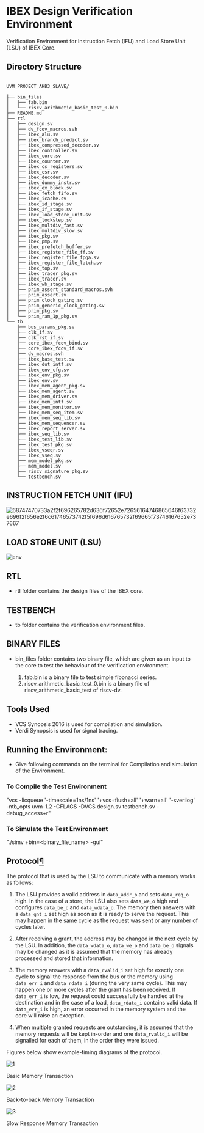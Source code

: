 # IBEX Design Verification Environment

Verification Environment for Instruction Fetch (IFU) and Load Store Unit (LSU) of IBEX Core.

## Directory Structure

```tree

UVM_PROJECT_AHB3_SLAVE/

├── bin_files
│   ├── fab.bin
│   └── riscv_arithmetic_basic_test_0.bin
├── README.md
├── rtl
│   ├── design.sv
│   ├── dv_fcov_macros.svh
│   ├── ibex_alu.sv
│   ├── ibex_branch_predict.sv
│   ├── ibex_compressed_decoder.sv
│   ├── ibex_controller.sv
│   ├── ibex_core.sv
│   ├── ibex_counter.sv
│   ├── ibex_cs_registers.sv
│   ├── ibex_csr.sv
│   ├── ibex_decoder.sv
│   ├── ibex_dummy_instr.sv
│   ├── ibex_ex_block.sv
│   ├── ibex_fetch_fifo.sv
│   ├── ibex_icache.sv
│   ├── ibex_id_stage.sv
│   ├── ibex_if_stage.sv
│   ├── ibex_load_store_unit.sv
│   ├── ibex_lockstep.sv
│   ├── ibex_multdiv_fast.sv
│   ├── ibex_multdiv_slow.sv
│   ├── ibex_pkg.sv
│   ├── ibex_pmp.sv
│   ├── ibex_prefetch_buffer.sv
│   ├── ibex_register_file_ff.sv
│   ├── ibex_register_file_fpga.sv
│   ├── ibex_register_file_latch.sv
│   ├── ibex_top.sv
│   ├── ibex_tracer_pkg.sv
│   ├── ibex_tracer.sv
│   ├── ibex_wb_stage.sv
│   ├── prim_assert_standard_macros.svh
│   ├── prim_assert.sv
│   ├── prim_clock_gating.sv
│   ├── prim_generic_clock_gating.sv
│   ├── prim_pkg.sv
│   └── prim_ram_1p_pkg.sv
└── tb
    ├── bus_params_pkg.sv
    ├── clk_if.sv
    ├── clk_rst_if.sv
    ├── core_ibex_fcov_bind.sv
    ├── core_ibex_fcov_if.sv
    ├── dv_macros.svh
    ├── ibex_base_test.sv
    ├── ibex_dut_intf.sv
    ├── ibex_env_cfg.sv
    ├── ibex_env_pkg.sv
    ├── ibex_env.sv
    ├── ibex_mem_agent_pkg.sv
    ├── ibex_mem_agent.sv
    ├── ibex_mem_driver.sv
    ├── ibex_mem_intf.sv
    ├── ibex_mem_monitor.sv
    ├── ibex_mem_seq_item.sv
    ├── ibex_mem_seq_lib.sv
    ├── ibex_mem_sequencer.sv
    ├── ibex_report_server.sv
    ├── ibex_seq_lib.sv
    ├── ibex_test_lib.sv
    ├── ibex_test_pkg.sv
    ├── ibex_vseqr.sv
    ├── ibex_vseq.sv
    ├── mem_model_pkg.sv
    ├── mem_model.sv
    ├── riscv_signature_pkg.sv
    └── testbench.sv

```

## INSTRUCTION FETCH UNIT (IFU)

![68747470733a2f2f696265782d636f72652e72656164746865646f63732e696f2f656e2f6c61746573742f5f696d616765732f69665f73746167652e737667](https://user-images.githubusercontent.com/75377950/172785076-dee21004-5b49-4369-9017-892874ef66e2.svg)

## LOAD STORE UNIT (LSU)

![env](https://ibex-core.readthedocs.io/en/latest/_images/de_ex_stage.svg)

## RTL

- rtl folder contains the design files of the IBEX core.

## TESTBENCH

- tb folder contains the verification environment files.

## BINARY FILES

- bin_files folder contains two binary file, which are given as an input to the core to test the behaviour of the verification environment.

  1. fab.bin is a binary file to test simple fibonacci series.
  2. riscv_arithmetic_basic_test_0.bin is a binary file of riscv_arithmetic_basic_test of riscv-dv.

## Tools Used

- VCS Synopsis 2016 is used for compilation and simulation.
- Verdi Synopsis is used for signal tracing.

## Running the Environment:

- Give following commands on the terminal for Compilation and simulation of the Environment.

### To Compile the Test Environment
"vcs -licqueue '-timescale=1ns/1ns' '+vcs+flush+all' '+warn=all' '-sverilog' -ntb_opts uvm-1.2 -CFLAGS -DVCS design.sv testbench.sv -debug_access+r"

### To Simulate the Test Environment

"./simv +bin=<binary_file_name> -gui"

<div class="section" id="protocol">
<span id="lsu-protocol"></span><h2>Protocol<a class="headerlink" href="#protocol" title="Permalink to this headline">¶</a></h2>
<p>The protocol that is used by the LSU to communicate with a memory works as follows:</p>
<ol class="arabic simple">
<li><p>The LSU provides a valid address in <code class="docutils literal notranslate"><span class="pre">data_addr_o</span></code> and sets <code class="docutils literal notranslate"><span class="pre">data_req_o</span></code> high. In the case of a store, the LSU also sets <code class="docutils literal notranslate"><span class="pre">data_we_o</span></code> high and configures <code class="docutils literal notranslate"><span class="pre">data_be_o</span></code> and <code class="docutils literal notranslate"><span class="pre">data_wdata_o</span></code>. The memory then answers with a <code class="docutils literal notranslate"><span class="pre">data_gnt_i</span></code> set high as soon as it is ready to serve the request. This may happen in the same cycle as the request was sent or any number of cycles later.</p></li>
<li><p>After receiving a grant, the address may be changed in the next cycle by the LSU. In addition, the <code class="docutils literal notranslate"><span class="pre">data_wdata_o</span></code>, <code class="docutils literal notranslate"><span class="pre">data_we_o</span></code> and <code class="docutils literal notranslate"><span class="pre">data_be_o</span></code> signals may be changed as it is assumed that the memory has already processed and stored that information.</p></li>
<li><p>The memory answers with a <code class="docutils literal notranslate"><span class="pre">data_rvalid_i</span></code> set high for exactly one cycle to signal the response from the bus or the memory using <code class="docutils literal notranslate"><span class="pre">data_err_i</span></code> and <code class="docutils literal notranslate"><span class="pre">data_rdata_i</span></code> (during the very same cycle). This may happen one or more cycles after the grant has been received. If <code class="docutils literal notranslate"><span class="pre">data_err_i</span></code> is low, the request could successfully be handled at the destination and in the case of a load, <code class="docutils literal notranslate"><span class="pre">data_rdata_i</span></code> contains valid data. If <code class="docutils literal notranslate"><span class="pre">data_err_i</span></code> is high, an error occurred in the memory system and the core will raise an exception.</p></li>
<li><p>When multiple granted requests are outstanding, it is assumed that the memory requests will be kept in-order and one <code class="docutils literal notranslate"><span class="pre">data_rvalid_i</span></code> will be signalled for each of them, in the order they were issued.</p></li>
</ol>
<p>Figures below show example-timing diagrams of the protocol.</p>
</div>

![1](https://user-images.githubusercontent.com/75377950/172986897-7b7d558c-f898-4bc9-812a-0cc1db5141f4.svg)

<p class="caption"><span class="caption-text">Basic Memory Transaction</span></p>

![2](https://user-images.githubusercontent.com/75377950/172986932-6d9ff172-6433-4ae3-a8fd-923da7925959.svg)

<p class="caption"><span class="caption-text">Back-to-back Memory Transaction</span></p>

![3](https://user-images.githubusercontent.com/75377950/172986662-f185de32-ae40-41ac-85c9-83070fa131c9.svg)
<p class="caption" ><span class="caption-number"></span><span class="caption-text" >Slow Response Memory Transaction</span></p>


